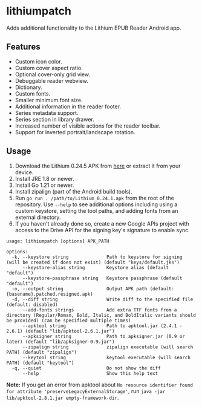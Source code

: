 # lithiumpatch
Adds additional functionality to the Lithium EPUB Reader Android app.

## Features

- Custom icon color.
- Custom cover aspect ratio.
- Optional cover-only grid view.
- Debuggable reader webview.
- Dictionary.
- Custom fonts.
- Smaller minimum font size.
- Additional information in the reader footer.
- Series metadata support.
- Series section in library drawer.
- Increased number of visible actions for the reader toolbar.
- Support for inverted portrait/landscape rotation.

## Usage

1. Download the Lithium 0.24.5 APK from [here](https://www.apkmirror.com/apk/faultexception/lithium-epub-reader/lithium-epub-reader-0-24-5-release/lithium-epub-reader-0-24-5-android-apk-download/) or extract it from your device.
2. Install JRE 1.8 or newer.
3. Install Go 1.21 or newer.
4. Install zipalign (part of the Android build tools).
5. Run `go run . /path/to/Lithium_0.24.1.apk` from the root of the repository. Use `--help` to see additional options including using a custom keystore, setting the tool paths, and adding fonts from an external directory.
6. If you haven't already done so, create a new Google APIs project with access to the Drive API for the signing key's signature to enable sync.

```
usage: lithiumpatch [options] APK_PATH

options:
  -k, --keystore string              Path to keystore for signing (will be created if does not exist) (default "keys/default.jks")
      --keystore-alias string        Keystore alias (default "default")
      --keystore-passphrase string   Keystore passphrase (default "default")
  -o, --output string                Output APK path (default: {basename}.patched.resigned.apk)
  -d, --diff string                  Write diff to the specified file (default: disabled)
      --add-fonts strings            Add extra TTF fonts from a directory (Regular/Roman, Bold, Italic, and BoldItalic variants should be provided) (can be specified multiple times)
      --apktool string               Path to apktool.jar (2.4.1 - 2.6.1) (default "lib/apktool-2.6.1.jar")
      --apksigner string             Path to apksigner.jar (0.9 or later) (default "lib/apksigner-0.9.jar")
      --zipalign string              zipalign executable (will search PATH) (default "zipalign")
      --keytool string               keytool executable (will search PATH) (default "keytool")
  -q, --quiet                        Do not show the diff
      --help                         Show this help text
```

**Note:** If you get an error from apktool about `No resource identifier found for attribute 'preserveLegacyExternalStorage'`, run `java -jar lib/apktool-2.8.1.jar empty-framework-dir`.
